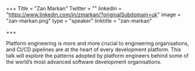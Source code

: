 +++
Title = "Zan Markan"
Twitter = ""
linkedin = "https://www.linkedin.com/in/zmarkan/?originalSubdomain=uk"
image = "zan-markan.png"
type = "speaker"
linktitle = "zan-markan"

+++

Platform engineering is more and more crucial to engineering organisations, and CI/CD pipelines are at the heart of every development platform. This talk will explore the patterns adopted by platform engineers behind some of the world’s most advanced software development organisations.
